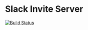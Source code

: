 # Slack Invite Server
[![Build Status](https://travis-ci.org/blumenaujs/slack-invite-server.svg?branch=master)](https://travis-ci.org/blumenaujs/slack-invite-server)

